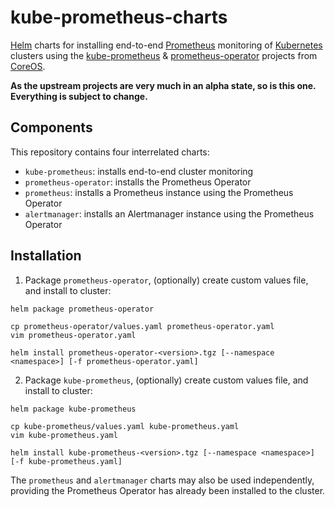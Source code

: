 # kube-prometheus-charts

[Helm](http://helm.sh/) charts for installing end-to-end [Prometheus](https://prometheus.io/) monitoring of [Kubernetes](https://kubernetes.io/) clusters using the [kube-prometheus](https://github.com/coreos/kube-prometheus) & [prometheus-operator](https://github.com/coreos/prometheus-operator) projects from [CoreOS](https://coreos.com/).

**As the upstream projects are very much in an alpha state, so is this one. Everything is subject to change.**

## Components
This repository contains four interrelated charts:
- `kube-prometheus`: installs end-to-end cluster monitoring
- `prometheus-operator`: installs the Prometheus Operator
- `prometheus`: installs a Prometheus instance using the Prometheus Operator
- `alertmanager`: installs an Alertmanager instance using the Prometheus Operator

## Installation
1. Package `prometheus-operator`, (optionally) create custom values file, and install to cluster:
  ```console
  helm package prometheus-operator

  cp prometheus-operator/values.yaml prometheus-operator.yaml
  vim prometheus-operator.yaml

  helm install prometheus-operator-<version>.tgz [--namespace <namespace>] [-f prometheus-operator.yaml]
  ```

2. Package `kube-prometheus`, (optionally) create custom values file, and install to cluster:
  ```console
  helm package kube-prometheus

  cp kube-prometheus/values.yaml kube-prometheus.yaml
  vim kube-prometheus.yaml

  helm install kube-prometheus-<version>.tgz [--namespace <namespace>] [-f kube-prometheus.yaml]
  ```

The `prometheus` and `alertmanager` charts may also be used independently, providing the Prometheus Operator has already been installed to the cluster.
